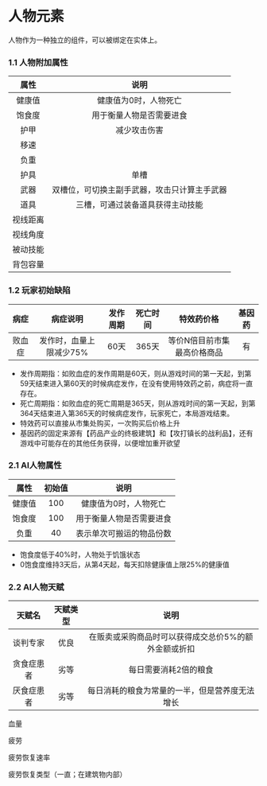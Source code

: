 # 人物元素

人物作为一种独立的组件，可以被绑定在实体上。

### 1.1 人物附加属性

|   属性   |                     说明                     |
| :------: | :------------------------------------------: |
|  健康值  |            健康值为0时，人物死亡             |
|  饱食度  |           用于衡量人物是否需要进食           |
|   护甲   |                 减少攻击伤害                 |
|   移速   |                                              |
|   负重   |                                              |
|   护具   |                     单槽                     |
|   武器   | 双槽位，可切换主副手武器，攻击只计算主手武器 |
|   道具   |       三槽，可通过装备道具获得主动技能       |
| 视线距离 |                                              |
| 视线角度 |                                              |
| 被动技能 |                                              |
| 背包容量 |                                              |



### 1.2 玩家初始缺陷

|  病症  |        病症说明         | 发作周期 | 死亡时间 |         特效药价格          | 基因药 |
| :----: | :---------------------: | :------: | :------: | :-------------------------: | :----: |
| 败血症 | 发作时，血量上限减少75% |   60天   |  365天   | 等价N倍目前市集最高价格商品 |   有   |

- 发作周期指：如败血症的发作周期是60天，则从游戏时间的第一天起，到第59天结束进入第60天的时候病症发作，在没有使用特效药之前，病症将一直存在。
- 死亡周期指：如败血症的死亡周期是365天，则从游戏时间的第一天起，到第364天结束进入第365天的时候病症发作，玩家死亡，本局游戏结束。
- 特效药可以直接从市集处购买，一次购买后价格上升
- 基因药的固定来源有【药品产业的终极建筑】和【攻打镇长的战利品】，还有游戏中可能存在的其他任务获得，以便增加重开欲望



### 2.1 AI人物属性

|  属性  | 初始值 |           说明           |
| :----: | :----: | :----------------------: |
| 健康值 |  100   |  健康值为0时，人物死亡   |
| 饱食度 |  100   | 用于衡量人物是否需要进食 |
|  负重  |   40   | 表示单次可搬运的物品份数 |

- 饱食度低于40%时，人物处于饥饿状态
- 0饱食度维持3天后，从第4天起，每天扣除健康值上限25%的健康值



### 2.2 AI人物天赋

|   天赋名   | 天赋类型 |                         说明                         |
| :--------: | :------: | :--------------------------------------------------: |
|  谈判专家  |   优良   | 在贩卖或采购商品时可以获得成交总价5%的额外金额或折扣 |
| 贪食症患者 |   劣等   |                每日需要消耗2倍的粮食                 |
| 厌食症患者 |   劣等   |    每日消耗的粮食为常量的一半，但是营养度无法增长    |











血量

疲劳

疲劳恢复速率

疲劳恢复类型（一直；在建筑物内部）



